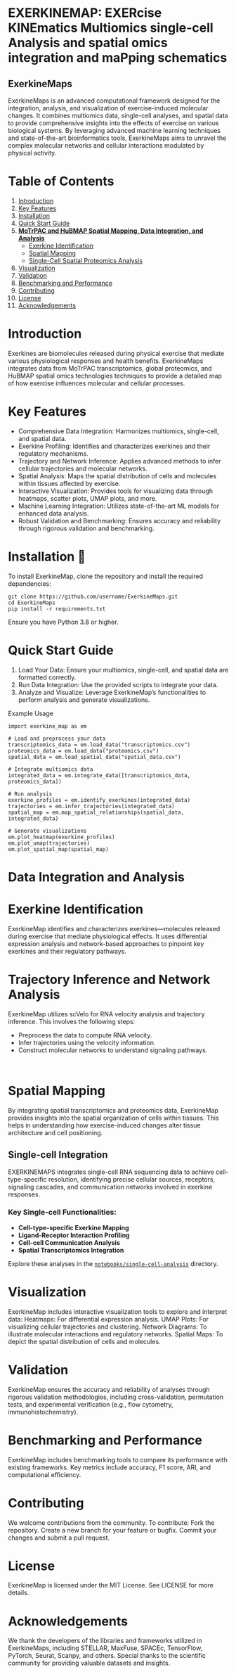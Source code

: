 # EXERKINEMAP: EXERcise KINEmatics Multiomics single-cell Analysis and spatial omics integration and maPping schematics

## ExerkineMaps
ExerkineMaps is an advanced computational framework designed for the integration, analysis, and visualization of exercise-induced molecular changes. It combines multiomics data, single-cell analyses, and spatial data to provide comprehensive insights into the effects of exercise on various biological systems. By leveraging advanced machine learning techniques and state-of-the-art bioinformatics tools, ExerkineMaps aims to unravel the complex molecular networks and cellular interactions modulated by physical activity.

# Table of Contents
1. [Introduction](#introduction)
2. [Key Features](#key-features)
3. [Installation](#installation)
4. [Quick Start Guide](#quick-start-guide)
5. **[MoTrPAC and HuBMAP Spatial Mapping, Data Integration, and Analysis](#spatial-mapping-data-integration-and-analysis)**
   - [Exerkine Identification](#exerkine-identification)
   - [Spatial Mapping](#spatial-mapping)
   - [Single-Cell Spatial Proteomics Analysis](#single-cell-analysis)
6. [Visualization](#visualization)
7. [Validation](#validation)
8. [Benchmarking and Performance](#benchmarking-and-performance)
9. [Contributing](#contributing)
10. [License](#license)
11. [Acknowledgements](#acknowledgements)

# Introduction 
Exerkines are biomolecules released during physical exercise that mediate various physiological responses and health benefits. ExerkineMaps integrates data from MoTrPAC transcriptomics, global proteomics, and HuBMAP spatial omics technologies techniques to provide a detailed map of how exercise influences molecular and cellular processes.

# Key Features
* Comprehensive Data Integration: Harmonizes multiomics, single-cell, and spatial data.
* Exerkine Profiling: Identifies and characterizes exerkines and their regulatory mechanisms.
* Trajectory and Network Inference: Applies advanced methods to infer cellular trajectories and molecular networks.
* Spatial Analysis: Maps the spatial distribution of cells and molecules within tissues affected by exercise.
* Interactive Visualization: Provides tools for visualizing data through heatmaps, scatter plots, UMAP plots, and more.
* Machine Learning Integration: Utilizes state-of-the-art ML models for enhanced data analysis.
* Robust Validation and Benchmarking: Ensures accuracy and reliability through rigorous validation and benchmarking.

# Installation 🧬
To install ExerkineMap, clone the repository and install the required dependencies:
```
git clone https://github.com/username/ExerkineMaps.git
cd ExerkineMaps
pip install -r requirements.txt
```
Ensure you have Python 3.8 or higher.

# Quick Start Guide
1. Load Your Data: Ensure your multiomics, single-cell, and spatial data are formatted correctly.
2. Run Data Integration: Use the provided scripts to integrate your data.
3. Analyze and Visualize: Leverage ExerkineMap’s functionalities to perform analysis and generate visualizations.

Example Usage
```
import exerkine_map as em

# Load and preprocess your data
transcriptomics_data = em.load_data("transcriptomics.csv")
proteomics_data = em.load_data("proteomics.csv")
spatial_data = em.load_spatial_data("spatial_data.csv")

# Integrate multiomics data
integrated_data = em.integrate_data([transcriptomics_data, proteomics_data])

# Run analysis
exerkine_profiles = em.identify_exerkines(integrated_data)
trajectories = em.infer_trajectories(integrated_data)
spatial_map = em.map_spatial_relationships(spatial_data, integrated_data)

# Generate visualizations
em.plot_heatmap(exerkine_profiles)
em.plot_umap(trajectories)
em.plot_spatial_map(spatial_map)
```

# Data Integration and Analysis
# Exerkine Identification
ExerkineMap identifies and characterizes exerkines—molecules released during exercise that mediate physiological effects. It uses differential expression analysis and network-based approaches to pinpoint key exerkines and their regulatory pathways.

# Trajectory Inference and Network Analysis
ExerkineMap utilizes scVelo for RNA velocity analysis and trajectory inference. This involves the following steps:
* Preprocess the data to compute RNA velocity.
* Infer trajectories using the velocity information.
* Construct molecular networks to understand signaling pathways.

```


```


# Spatial Mapping
By integrating spatial transcriptomics and proteomics data, ExerkineMap provides insights into the spatial organization of cells within tissues. This helps in understanding how exercise-induced changes alter tissue architecture and cell positioning.


##  Single-cell Integration

EXERKINEMAPS integrates single-cell RNA sequencing data to achieve cell-type-specific resolution, identifying precise cellular sources, receptors, signaling cascades, and communication networks involved in exerkine responses.

### Key Single-cell Functionalities:

- **Cell-type-specific Exerkine Mapping**
- **Ligand-Receptor Interaction Profiling**
- **Cell-cell Communication Analysis**
- **Spatial Transcriptomics Integration**

Explore these analyses in the [`notebooks/single-cell-analysis`](notebooks/single-cell-analysis/) directory.

# Visualization
ExerkineMap includes interactive visualization tools to explore and interpret data:
Heatmaps: For differential expression analysis.
UMAP Plots: For visualizing cellular trajectories and clustering.
Network Diagrams: To illustrate molecular interactions and regulatory networks.
Spatial Maps: To depict the spatial distribution of cells and molecules.

# Validation
ExerkineMap ensures the accuracy and reliability of analyses through rigorous validation methodologies, including cross-validation, permutation tests, and experimental verification (e.g., flow cytometry, immunohistochemistry).

# Benchmarking and Performance
ExerkineMap includes benchmarking tools to compare its performance with existing frameworks. Key metrics include accuracy, F1 score, ARI, and computational efficiency.

# Contributing
We welcome contributions from the community. To contribute:
Fork the repository.
Create a new branch for your feature or bugfix.
Commit your changes and submit a pull request.

# License
ExerkineMap is licensed under the MIT License. See LICENSE for more details.

# Acknowledgements
We thank the developers of the libraries and frameworks utilized in ExerkineMaps, including STELLAR, MaxFuse, SPACEc, TensorFlow, PyTorch, Seurat, Scanpy, and others. Special thanks to the scientific community for providing valuable datasets and insights.

